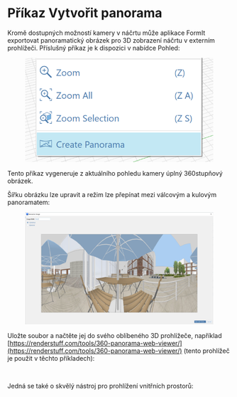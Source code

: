 # Příkaz Vytvořit panorama

Kromě dostupných možností kamery v náčrtu může aplikace FormIt exportovat panoramatický obrázek pro 3D zobrazení náčrtu v externím prohlížeči. Příslušný příkaz je k dispozici v nabídce Pohled:

<figure><img src="../.gitbook/assets/PanoramaMenu.png" alt=""><figcaption></figcaption></figure>

Tento příkaz vygeneruje z aktuálního pohledu kamery úplný 360stupňový obrázek.  

Šířku obrázku lze upravit a režim lze přepínat mezi válcovým a kulovým panoramatem:

<figure><img src="../.gitbook/assets/PanoramaDialog.png" alt=""><figcaption></figcaption></figure>

Uložte soubor a načtěte jej do svého oblíbeného 3D prohlížeče, například [https://renderstuff.com/tools/360-panorama-web-viewer/](https://renderstuff.com/tools/360-panorama-web-viewer/) (tento prohlížeč je použit v těchto příkladech):

<figure><img src="../.gitbook/assets/PanoramaMid.gif" alt=""><figcaption></figcaption></figure>

Jedná se také o skvělý nástroj pro prohlížení vnitřních prostorů:

<figure><img src="../.gitbook/assets/20191021 polygon labs.png" alt=""><figcaption></figcaption></figure>

<figure><img src="../.gitbook/assets/PanoramaIndoor.gif" alt=""><figcaption></figcaption></figure>
